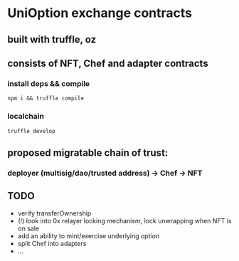 # UniOption exchange contracts

## built with truffle, oz

## consists of NFT, Chef and adapter contracts

### install deps && compile 

`npm i && truffle compile`

### localchain 

`truffle develop`

## proposed migratable chain of trust:
### deployer (multisig/dao/trusted address) -> Chef -> NFT

## TODO
- verify transferOwnership
- (!) look into 0x relayer locking mechanism, lock unwrapping when NFT is on sale
- add an ability to mint/exercise underlying option
- split Chef into adapters
- ...
